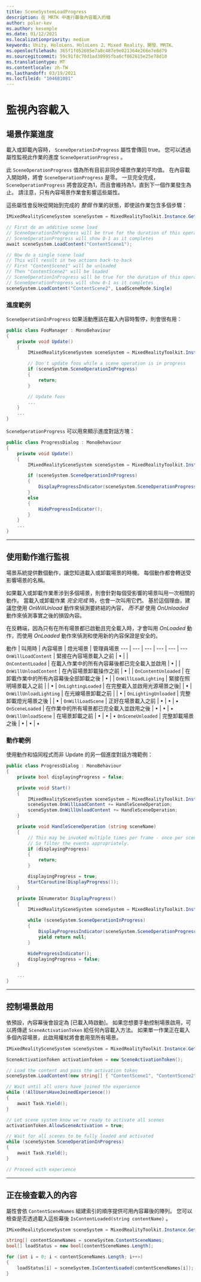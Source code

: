 ```yaml
---
title: SceneSystemLoadProgress
description: 在 MRTK 中進行幕後內容載入的檔
author: polar-kev
ms.author: kesemple
ms.date: 01/12/2021
ms.localizationpriority: medium
keywords: Unity、HoloLens、HoloLens 2、Mixed Reality、開發、MRTK、
ms.openlocfilehash: 365f1f052605e7a8c487e9e021364e266e7e8d79
ms.sourcegitcommit: 59c91f8c70d1ad30995fba6cf862615e25e78d10
ms.translationtype: MT
ms.contentlocale: zh-TW
ms.lasthandoff: 03/19/2021
ms.locfileid: "104681081"
---
```

# <a name="monitoring-content-loading"></a>監視內容載入

## <a name="scene-operation-progress"></a>場景作業進度

載入或卸載內容時， `SceneOperationInProgress` 屬性會傳回 true。 您可以透過屬性監視此作業的進度 `SceneOperationProgress` 。

此 `SceneOperationProgress` 值為所有目前非同步場景作業的平均值。 在內容載入開始時，將會 `SceneOperationProgress` 是零。 一旦完全完成， `SceneOperationProgress` 將會設定為1，而且會維持為1，直到下一個作業發生為止。 請注意，只有內容場景作業會影響這些屬性。

這些屬性會反映從開始到完成的 *整個* 作業的狀態，即使該作業包含多個步驟：

```c#
IMixedRealitySceneSystem sceneSystem = MixedRealityToolkit.Instance.GetService<IMixedRealitySceneSystem>();

// First do an additive scene load
// SceneOperationInProgress will be true for the duration of this operation
// SceneOperationProgress will show 0-1 as it completes
await sceneSystem.LoadContent("ContentScene1");

// Now do a single scene load
// This will result in two actions back-to-back
// First "ContentScene1" will be unloaded
// Then "ContentScene2" will be loaded
// SceneOperationInProgress will be true for the duration of this operation
// SceneOperationProgress will show 0-1 as it completes
sceneSystem.LoadContent("ContentScene2", LoadSceneMode.Single)
```

### <a name="progress-examples"></a>進度範例

`SceneOperationInProgress` 如果活動應該在載入內容時暫停，則會很有用：

```c#
public class FooManager : MonoBehaviour
{
    private void Update()
    {
        IMixedRealitySceneSystem sceneSystem = MixedRealityToolkit.Instance.GetService<IMixedRealitySceneSystem>();

        // Don't update foos while a scene operation is in progress
        if (sceneSystem.SceneOperationInProgress)
        {
            return;
        }

        // Update foos
        ...
    }
    ...
}
```

`SceneOperationProgress` 可以用來顯示進度對話方塊：

```c#
public class ProgressDialog : MonoBehaviour
{
    private void Update()
    {
        IMixedRealitySceneSystem sceneSystem = MixedRealityToolkit.Instance.GetService<IMixedRealitySceneSystem>();

        if (sceneSystem.SceneOperationInProgress)
        {
            DisplayProgressIndicator(sceneSystem.SceneOperationProgress);
        }
        else
        {
            HideProgressIndicator();
        }
    }
    ...
}
```

---

## <a name="monitoring-with-actions"></a>使用動作進行監視

場景系統提供數個動作，讓您知道載入或卸載場景的時機。 每個動作都會轉送受影響場景的名稱。

如果載入或卸載作業牽涉到多個場景，則會針對每個受影響的場景叫用一次相關的動作。 當載入或卸載作業 *完全完成* 時，也會一次叫用它們。 基於這個理由，建議您使用 *OnWillUnload* 動作來偵測要終結的內容， *而不是* 使用 *OnUnloaded* 動作來偵測事實之後的損毀內容。

在反轉端，因為只有在所有場景都已啟動且完全載入時，才會叫用 *OnLoaded* 動作，而使用 *OnLoaded* 動作來偵測和使用新的內容保證是安全的。

動作 | 叫用時 | 內容場景 | 燈光場景 | 管理員場景
--- | --- | --- | --- | --- | ---
`OnWillLoadContent` | 緊接在內容場景載入之前 | • | |  
`OnContentLoaded` | 在載入作業中的所有內容幕後都已完全載入並啟用 | • | |
`OnWillUnloadContent` | 在內容場景卸載操作之前 | • | |
`OnContentUnloaded` | 在卸載作業中的所有內容幕後全部卸載之後 | • | |
`OnWillLoadLighting` | 緊接在照明場景載入之前 | | • |
`OnLightingLoaded` | 在完整載入並啟用光源場景之後| | • |
`OnWillUnloadLighting` | 在光線場景卸載之前 | | • |
`OnLightingUnloaded` | 完整卸載燈光場景之後 | | • |
`OnWillLoadScene` | 正好在場景載入之前 | • | • | •
`OnSceneLoaded` | 在作業中的所有場景都已完全載入並啟用之後 | • | • | •
`OnWillUnloadScene` | 在場景卸載之前 | • | • | •
`OnSceneUnloaded` | 完整卸載場景之後 |  • | • | •

### <a name="action-examples"></a>動作範例

使用動作和協同程式而非 Update 的另一個進度對話方塊範例：

```c#
public class ProgressDialog : MonoBehaviour
{
    private bool displayingProgress = false;

    private void Start()
    {
        IMixedRealitySceneSystem sceneSystem = MixedRealityToolkit.Instance.GetService<IMixedRealitySceneSystem>();
        sceneSystem.OnWillLoadContent += HandleSceneOperation;
        sceneSystem.OnWillUnloadContent += HandleSceneOperation;
    }

    private void HandleSceneOperation (string sceneName)
    {
        // This may be invoked multiple times per frame - once per scene being loaded or unloaded.
        // So filter the events appropriately.
        if (displayingProgress)
        {
            return;
        }

        displayingProgress = true;
        StartCoroutine(DisplayProgress());
    }

    private IEnumerator DisplayProgress()
    {
        IMixedRealitySceneSystem sceneSystem = MixedRealityToolkit.Instance.GetService<IMixedRealitySceneSystem>();

        while (sceneSystem.SceneOperationInProgress)
        {
            DisplayProgressIndicator(sceneSystem.SceneOperationProgress);
            yield return null;
        }

        HideProgressIndicator();
        displayingProgress = false;
    }

    ...
}
```

---

## <a name="controlling-scene-activation"></a>控制場景啟用

依預設，內容幕後會設定為 [已載入時啟動]。 如果您想要手動控制場景啟用，可以將傳遞 `SceneActivationToken` 給任何內容載入方法。 如果單一作業正在載入多個內容場景，此啟用權杖將會套用至所有場景。

```c#
IMixedRealitySceneSystem sceneSystem = MixedRealityToolkit.Instance.GetService<IMixedRealitySceneSystem>();

SceneActivationToken activationToken = new SceneActivationToken();

// Load the content and pass the activation token
sceneSystem.LoadContent(new string[] { "ContentScene1", "ContentScene2", "ContentScene3" }, LoadSceneMode.Additive, activationToken);

// Wait until all users have joined the experience
while (!AllUsersHaveJoinedExperience())
{
    await Task.Yield();
}

// Let scene system know we're ready to activate all scenes
activationToken.AllowSceneActivation = true;

// Wait for all scenes to be fully loaded and activated
while (sceneSystem.SceneOperationInProgress)
{
    await Task.Yield();
}

// Proceed with experience
```

---

## <a name="checking-which-content-is-loaded"></a>正在檢查載入的內容

屬性會依 `ContentSceneNames` 組建索引的順序提供可用內容幕後的陣列。 您可以檢查是否透過載入這些幕後 `IsContentLoaded(string contentName)` 。

```c#
IMixedRealitySceneSystem sceneSystem = MixedRealityToolkit.Instance.GetService<IMixedRealitySceneSystem>();

string[] contentSceneNames = sceneSystem.ContentSceneNames;
bool[] loadStatus = new bool[contentSceneNames.Length];

for (int i = 0; i < contentSceneNames.Length; i++>)
{
    loadStatus[i] = sceneSystem.IsContentLoaded(contentSceneNames[i]);
}
```
